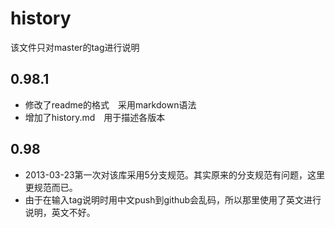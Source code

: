﻿# history
该文件只对master的tag进行说明
## 0.98.1
* 修改了readme的格式　采用markdown语法
* 增加了history.md　用于描述各版本

## 0.98
* 2013-03-23第一次对该库采用5分支规范。其实原来的分支规范有问题，这里更规范而已。
* 由于在输入tag说明时用中文push到github会乱码，所以那里使用了英文进行说明，英文不好。
